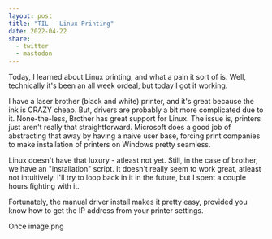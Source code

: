```yaml
---
layout: post
title: "TIL - Linux Printing"
date: 2022-04-22
share:
  - twitter
  - mastodon
---
```

Today, I learned about Linux printing, and what a pain it sort of is. Well, technically it's been an all week ordeal, but today I got it working.

I have a laser brother (black and white) printer, and it's great because the ink is CRAZY cheap. But, drivers are probably a bit more complicated due to it. None-the-less, Brother has great support for Linux. The issue is, printers just aren't really that straightforward. Microsoft does a good job of abstracting that away by having a naive user base, forcing print companies to make installation of printers on Windows pretty seamless.

Linux doesn't have that luxury - atleast not yet. Still, in the case of brother, we have an "installation" script. It doesn't really seem to work great, atleast not intuitively. I'll try to loop back in it in the future, but I spent a couple hours fighting with it.

Fortunately, the manual driver install makes it pretty easy, provided you know how to get the IP address from your printer settings.

Once 
image.png